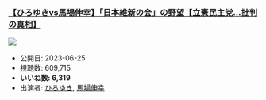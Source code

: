 ### [【ひろゆきvs馬場伸幸】「日本維新の会」の野望【立憲民主党…批判の真相】](https://www.youtube.com/watch?v=zYmR8l24ius)
[![](https://img.youtube.com/vi/zYmR8l24ius/sddefault.jpg)](https://www.youtube.com/watch?v=zYmR8l24ius)
-   公開日: 2023-06-25
-   視聴数: 609,715
-   **いいね数: 6,319**
-   出演者: [ひろゆき](/rehacq_fan/people/ひろゆき "wikilink"), [馬場伸幸](/rehacq_fan/people/馬場伸幸 "wikilink")
